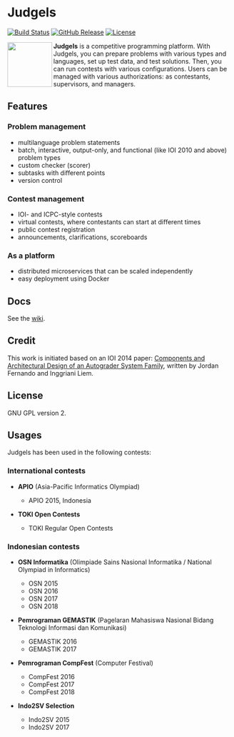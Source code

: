 # Judgels

[![Build Status](https://img.shields.io/travis/ia-toki/judgels/master.svg)](https://travis-ci.org/ia-toki/judgels)
[![GitHub Release](https://img.shields.io/github/tag/ia-toki/judgels.svg)](https://github.com/ia-toki/judgels/releases)
[![License](https://img.shields.io/github/license/ia-toki/judgels.svg)](https://github.com/ia-toki/judgels/blob/master/LICENSE.txt)

<img src="https://raw.githubusercontent.com/ia-toki/judgels/master/judgels-frontends/raphael/src/assets/images/logo.png" align="left" height="100"/>

**Judgels** is a competitive programming platform. With Judgels, you can prepare problems with various types and languages, set up test data, and test solutions. Then, you can run contests with various configurations. Users can be managed with various authorizations: as contestants, supervisors, and managers.

## Features

### Problem management
- multilanguage problem statements
- batch, interactive, output-only, and functional (like IOI 2010 and above) problem types
- custom checker (scorer)
- subtasks with different points
- version control

### Contest management
- IOI- and ICPC-style contests
- virtual contests, where contestants can start at different times
- public contest registration
- announcements, clarifications, scoreboards

### As a platform
- distributed microservices that can be scaled independently
- easy deployment using Docker

## Docs

See the [wiki](https://github.com/ia-toki/judgels/wiki).

## Credit

This work is initiated based on an IOI 2014 paper: [Components and Architectural Design
of an Autograder System Family](http://www.ioinformatics.org/oi/pdf/v8_2014_69_80.pdf), written by Jordan Fernando and Inggriani Liem.

## License

GNU GPL version 2.

## Usages

Judgels has been used in the following contests:

### International contests

- **APIO** (Asia-Pacific Informatics Olympiad)
  - APIO 2015, Indonesia

- **TOKI Open Contests**
  - TOKI Regular Open Contests

### Indonesian contests

- **OSN Informatika** (Olimpiade Sains Nasional Informatika / National Olympiad in Informatics)
  - OSN 2015
  - OSN 2016
  - OSN 2017
  - OSN 2018

- **Pemrograman GEMASTIK** (Pagelaran Mahasiswa Nasional Bidang Teknologi Informasi dan Komunikasi)
  - GEMASTIK 2016
  - GEMASTIK 2017

- **Pemrograman CompFest** (Computer Festival)
  - CompFest 2016
  - CompFest 2017
  - CompFest 2018

- **Indo2SV Selection**
  - Indo2SV 2015
  - Indo2SV 2017
